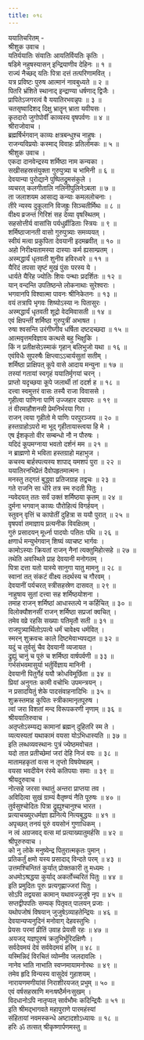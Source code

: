 ```yaml
---
title: ०१८
---
```

ययातिचरितम् -  
श्रीशुक उवाच ।  
यतिर्ययातिः संयातिः आयतिर्वियतिः कृतिः ।  
षडिमे नहुषस्यासन् इन्द्रियाणीव देहिनः ॥ १ ॥  
राज्यं नैच्छद् यतिः पित्रा दत्तं तत्परिणामवित् ।  
यत्र प्रविष्टः पुरुष आत्मानं नावबुध्यते ॥ २ ॥  
पितरि भ्रंशिते स्थानाद् इन्द्राण्या धर्षणाद्‌ द्विजैः ।  
प्रापितेऽजगरत्वं वै ययातिरभवन्नृपः ॥ ३ ॥  
चतसृष्वादिशद् दिक्षु भ्रातॄन् भ्राता यवीयसः ।  
कृतदारो जुगोपोर्वीं काव्यस्य वृषपर्वणः ॥ ४ ॥  
श्रीराजोवाच ।  
ब्रह्मर्षिर्भगवान् काव्यः क्षत्रबन्धुश्च नाहुषः ।  
राजन्यविप्रयोः कस्माद् विवाहः प्रतिलोमकः ॥ ५ ॥  
श्रीशुक उवाच ।  
एकदा दानवेन्द्रस्य शर्मिष्ठा नाम कन्यका ।  
सखीसहस्रसंयुक्ता गुरुपुत्र्या च भामिनी ॥ ६ ॥  
देवयान्या पुरोद्याने पुष्पितद्रुमसंकुले ।  
व्यचरत् कलगीतालि नलिनीपुलिनेऽबला ॥ ७ ॥  
ता जलाशयम आसाद्य कन्याः कमललोचनाः ।  
तीरे न्यस्य दुकूलानि विजह्रुः सिञ्चतीर्मिथः ॥ ८ ॥  
वीक्ष्य व्रजन्तं गिरिशं सह देव्या वृषस्थितम् ।  
सहसोत्तीर्य वासांसि पर्यधुर्व्रीडिताः स्त्रियः ॥ ९ ॥  
शर्मिष्ठाजानती वासो गुरुपुत्र्याः समव्ययत् ।  
स्वीयं मत्वा प्रकुपिता देवयानी इदमब्रवीत् ॥ १० ॥  
अहो निरीक्ष्यतामस्या दास्याः कर्म ह्यसाम्प्रतम् ।  
अस्मद्धार्यं धृतवती शुनीव हविरध्वरे ॥ ११ ॥  
यैरिदं तपसा सृष्टं मुखं पुंसः परस्य ये ।  
धार्यते यैरिह ज्योतिः शिवः पन्थाः प्रदर्शितः ॥ १२ ॥  
यान् वन्दन्ति उपतिष्ठन्ते लोकनाथाः सुरेश्वराः ।  
भगवानपि विश्वात्मा पावनः श्रीनिकेतनः ॥ १३ ॥  
वयं तत्रापि भृगवः शिष्योऽस्या नः पितासुरः ।  
अस्मद्धार्यं धृतवती शूद्रो वेदमिवासती ॥ १४ ॥  
एवं क्षिपन्तीं शर्मिष्ठा गुरुपुत्रीं अभाषत ।  
रुषा श्वसन्ति उरंगीघ्गीव धर्षिता दष्टदच्छदा ॥ १५ ॥  
आत्मवृत्तमविज्ञाय कत्थसे बहु भिक्षुकि ।  
किं न प्रतीक्षसेऽस्माकं गृहान् बलिभुजो यथा ॥ १६ ॥  
एवंविधैः सुपरुषैः क्षिप्त्वाऽऽचार्यसुतां सतीम् ।  
शर्मिष्ठा प्राक्षिपत् कूपे वासे आदाय मन्युना ॥ १७ ॥  
तस्यां गतायां स्वगृहं ययातिर्मृगयां चरन् ।  
प्राप्तो यदृच्छया कूपे जलार्थी तां ददर्श ह ॥ १८ ॥  
दत्त्वा स्वमुत्तरं वासः तस्यै राजा विवाससे ।  
गृहीत्वा पाणिना पाणिं उज्जहार दयापरः ॥ १९ ॥  
तं वीरमाहौशनसी प्रेमनिर्भरया गिरा ।  
राजन् त्वया गृहीतो मे पाणिः परपुरञ्जय ॥ २० ॥  
हस्तग्राहोऽपरो मा भूद् गृहीतायास्त्वया हि मे ।  
एष ईशकृतो वीर सम्बन्धो नौ न पौरुषः ।  
यदिदं कूपमग्नाया भवतो दर्शनं मम ॥ २१ ॥  
न ब्राह्मणो मे भविता हस्तग्राहो महाभुज ।  
कचस्य बार्हस्पत्यस्य शापाद् यमशपं पुरा ॥ २२ ॥  
ययातिरनभिप्रेतं दैवोपहृतमात्मनः ।  
मनस्तु तद्गतं बुद्ध्वा प्रतिजग्राह तद्वचः ॥ २३ ॥  
गते राजनि सा धीरे तत्र स्म रुदती पितुः ।  
न्यवेदयत् ततः सर्वं उक्तं शर्मिष्ठया कृतम् ॥ २४ ॥  
दुर्मना भगवान् काव्यः पौरोहित्यं विगर्हयन् ।  
स्तुवन् वृत्तिं च कापोतीं दुहित्रा स ययौ पुरात् ॥ २५ ॥  
वृषपर्वा तमाज्ञाय प्रत्यनीक विवक्षितम् ।  
गुरुं प्रसादयन् मूर्ध्ना पादयोः पतितः पथि ॥ २६ ॥  
क्षणार्ध मन्युर्भगवान् शिष्यं व्याचष्ट भार्गवः ।  
कामोऽस्याः क्रियतां राजन् नैनां त्यक्तुमिहोत्सहे ॥ २७ ॥  
तथेति अवस्थिते प्राह देवयानी मनोगतम् ।  
पित्रा दत्ता यतो यास्ये सानुगा यातु मामनु ॥ २८ ॥  
स्वानां तत् संकटं वीक्ष्य तदर्थस्य च गौरवम् ।  
देवयानीं पर्यचरत् स्त्रीसहस्रेण दासवत् ॥ २९ ॥  
नाहुषाय सुतां दत्त्वा सह शर्मिष्ठयोशना ।  
तमाह राजन् शर्मिष्ठां आधास्तल्पे न कर्हिचित् ॥ ३० ॥  
विलोक्यौशनसीं राजन् शर्मिष्ठा सप्रजां क्वचित् ।  
तमेव वव्रे रहसि सख्याः पतिमृतौ सती ॥ ३१ ॥  
राजपुत्र्यार्थितोऽपत्ये धर्मं चावेक्ष्य धर्मवित् ।  
स्मरन् शुक्रवचः काले दिष्टमेवाभ्यपद्यत ॥ ३२ ॥  
यदुं च तुर्वसुं चैव देवयानी व्यजायत ।  
द्रुह्युं चानुं च पूरुं च शर्मिष्ठा वार्षपर्वणी ॥ ३३ ॥  
गर्भसंभवमासुर्या भर्तुर्विज्ञाय मानिनी ।  
देवयानी पितुर्गेहं ययौ क्रोधविमूर्छिता ॥ ३४ ॥  
प्रियां अनुगतः कामी वचोभिः उपमन्त्रयन् ।  
न प्रसादयितुं शेके पादसंवाहनादिभिः ॥ ३५ ॥  
शुक्रस्तमाह कुपितः स्त्रीकामानृतपूरुष ।  
त्वां जरा विशतां मन्द विरूपकरणी नृणाम् ॥ ३६ ॥  
श्रीययातिरुवाच ।  
अतृप्तोऽस्म्यद्य कामानां ब्रह्मन् दुहितरि स्म ते ।  
व्यत्यस्यतां यथाकामं वयसा योऽभिधास्यति ॥ ३७ ॥  
इति लब्धव्यवस्थानः पुत्रं ज्येष्ठमवोचत ।  
यदो तात प्रतीच्छेमां जरां देहि निजं वयः ॥ ३८ ॥  
मातामहकृतां वत्स न तृप्तो विषयेष्वहम् ।  
वयसा भवदीयेन रंस्ये कतिपयाः समाः ॥ ३९ ॥  
श्रीयदुरुवाच ।  
नोत्सहे जरसा स्थातुं अन्तरा प्राप्तया तव ।  
अविदित्वा सुखं ग्राम्यं वैतृष्ण्यं नैति पूरुषः ॥ ४० ॥  
तुर्वसुश्चोदितः पित्रा द्रुह्युश्चानुश्च भारत ।  
प्रत्याचख्युरधर्मज्ञा ह्यनित्ये नित्यबुद्धयः ॥ ४१ ॥  
अपृच्छत् तनयं पूरुं वयसोनं गुणाधिकम् ।  
न त्वं अग्रजवद् वत्स मां प्रत्याख्यातुमर्हसि ॥ ४२ ॥  
श्रीपूरुरुवाच ।  
को नु लोके मनुष्येन्द्र पितुरात्मकृतः पुमान् ।  
प्रतिकर्तुं क्षमो यस्य प्रसादाद् विन्दते परम् ॥ ४३ ॥  
उत्तमश्चिन्तितं कुर्यात् प्रोक्तकारी तु मध्यमः ।  
अधमोऽश्रद्धया कुर्याद् अकर्तोच्चरितं पितुः ॥ ४४ ॥  
इति प्रमुदितः पूरुः प्रत्यगृह्णाज्जरां पितुः ।  
सोऽपि तद्वयसा कामान् यथावज्जुजुषे नृप ॥ ४५ ॥  
सप्तद्वीपपतिः सम्यक् पितृवत् पालयन् प्रजाः ।  
यथोपजोषं विषयान् जुजुषेऽव्याहतेन्द्रियः ॥ ४६ ॥  
देवयान्यप्यनुदिनं मनोवाग् देहवस्तुभिः ।  
प्रेयसः परमां प्रीतिं उवाह प्रेयसी रहः ॥ ४७ ॥  
अयजद् यज्ञपुरुषं क्रतुभिर्भूरिदक्षिणैः ।  
सर्वदेवमयं देवं सर्ववेदमयं हरिम् ॥ ४८ ॥  
यस्मिन्निदं विरचितं व्योम्नीव जलदावलिः ।  
नानेव भाति नाभाति स्वप्नमायामनोरथः ॥ ४९ ॥  
तमेव हृदि विन्यस्य वासुदेवं गुहाशयम् ।  
नारायणमणीयांसं निराशीरयजत् प्रभुम् ॥ ५० ॥  
एवं वर्षसहस्राणि मनःषष्ठैर्मनःसुखम् ।  
विदधानोऽपि नातृप्यत् सार्वभौमः कदिन्द्रियैः ॥ ५१ ॥  
इति श्रीमद्भागवते महापुराणे पारमहंस्यां  
संहितायां नवमस्कन्धे अष्टादशोऽध्यायः ॥ १८ ॥  
हरिः ॐ तत्सत् श्रीकृष्णार्पणमस्तु ॥